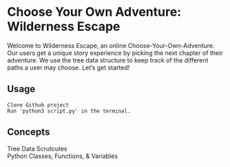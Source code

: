 # Choose Your Own Adventure: Wilderness Escape

Welcome to Wilderness Escape, an online Choose-Your-Own-Adventure. Our users get a unique story experience by picking the next chapter of their adventure. We use the tree data structure to keep track of the different paths a user may choose. Let’s get started!

## Usage

```
Clone Github project
Run 'python3 script.py' in the terminal.
```
## Concepts
  Tree Data Scrutcutes <br/>
  Python Classes, Functions, & Variables
